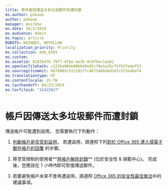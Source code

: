 ```yaml
---
title: 寄件者因傳送太多垃圾郵件而遭封鎖
ms.author: pebaum
author: pebaum
manager: mnirkhe
ms.date: 10/3/2018
ms.audience: Admin
ms.topic: article
ROBOTS: NOINDEX, NOFOLLOW
localization_priority: Priority
ms.collection: Adm_O365
ms.custom: ''
ms.assetid: 8282bd76-79f7-4f8a-ae2b-dc8f9ac1aa62
ms.openlocfilehash: c2226a00de806049e92cf0e1e25c75fb57adef53
ms.sourcegitcommit: 9d78905c512192ffc4675468abd2efc5f2e4baf4
ms.translationtype: HT
ms.contentlocale: zh-TW
ms.lasthandoff: 04/23/2019
ms.locfileid: "32422027"
---
```

# <a name="account-is-blocked-for-sending-too-much-spam"></a>帳戶因傳送太多垃圾郵件而遭封鎖

傳送帳戶可能遭到盜用。 您需要執行下列動作：
  
1. [判斷帳戶是否受到盜用](https://support.microsoft.com/help/2551603/how-to-determine-whether-your-office-365-account-has-been-compromised)。 若遭盜用，請遵照下列[對於 Office 365 遭入侵電子郵件帳戶的回覆](https://docs.microsoft.com/office365/securitycompliance/responding-to-a-compromised-email-account) 的步驟。
    
2. 移至受限制的使用者**[將帳戶解除封鎖](https://protection.office.com/?hash=/restrictedusers)** (位於安全性 &amp; 規範中心)。 完成後，您應該在 *1 小時內*即可恢復傳送郵件。 
    
3. 若要避免帳戶未來不會再遭盜用，請遵照 [Office 365 的安全性最佳做法](https://support.office.com/article/9295e396-e53d-49b9-ae9b-0b5828cdedc3.aspx)中的建議事項。
  

